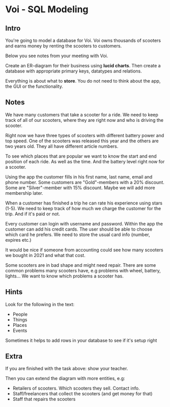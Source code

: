 # Voi - SQL Modeling

## Intro

You're going to model a database for Voi. Voi owns thousands of scooters and earns money by renting the scooters to customers.

Below you see notes from your meeting with Voi. 

Create an ER-diagram for their business using **lucid charts**. Then create a database with appropriate primary keys, datatypes and relations.

Everything is about what to **store**. You do not need to think about the app, the GUI or the functionality. 

## Notes 

We have many customers that take a scooter for a ride. We need to keep track of all of our scooters, where they are right now and who is driving the scooter. 

Right now we have three types of scooters with different battery power and top speed. One of the scooters was released this year and the others are two years old. They all have different article numbers.

To see which places that are popular we want to know the start and end position of each ride. As well as the time. And the battery level right now for a scooter.

Using the app the customer fills in his first name, last name, email and phone number. Some customers are "Gold"-members with a 20% discount. Some are "Silver"-member with 15% discount. Maybe we will add more membership later.

When a customer has finished a trip he can rate his experience using stars (1-5). We need to keep track of how much we charge the customer for the trip. And if it's paid or not.

Every customer can login with username and password. Within the app the customer can add his credit cards. The user should be able to choose which card he prefers. We need to store the usual card info (number, expires etc.)

It would be nice if someone from accounting could see how many scooters we bought in 2021 and what that cost.

Some scooters are in bad shape and might need repair. There are some common problems many scooters have, e.g problems with wheel, battery, lights...  We want to know which problems a scooter has.

## Hints

Look for the following in the text:
- People
- Things
- Places
- Events

Sometimes it helps to add rows in your database to see if it's setup right

## Extra

If you are finished with the task above: show your teacher.

Then you can extend the diagram with more entities, e.g:

- Retailers of scooters. Which scooters they sell. Contact info.
- Staff/freelancers that collect the scooters (and get money for that)
- Staff that repairs the scooters